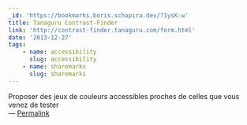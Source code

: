 ```yaml
---
_id: 'https://bookmarks.boris.schapira.dev/?1ysK-w'
title: Tanaguru Contrast-Finder
link: 'http://contrast-finder.tanaguru.com/form.html'
date: '2013-12-27'
tags:
    - name: accessibility
      slug: accessibility
    - name: sharemarks
      slug: sharemarks
---
```


Proposer des jeux de couleurs accessibles proches de celles que vous venez de
tester <br>&#8212;
<a href="https://bookmarks.boris.schapira.dev/?1ysK-w" title="Permalink">Permalink</a>
